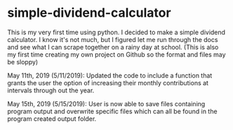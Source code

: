 # simple-dividend-calculator
This is my very first time using python. I decided to make a simple dividend calculator. I know it's not much, but I figured let me run
through the docs and see what I can scrape together on a rainy day at school. (This is also my first time creating my own project on Github so the format and files may be sloppy)

May 11th, 2019 (5/11/2019):
Updated the code to include a function that grants the user the option of increasing their monthly contributions
at intervals through out the year. 

May 15th, 2019 (5/15/2019):
User is now able to save files containing program output and overwrite specific files which can all be found in
the program created output folder.
